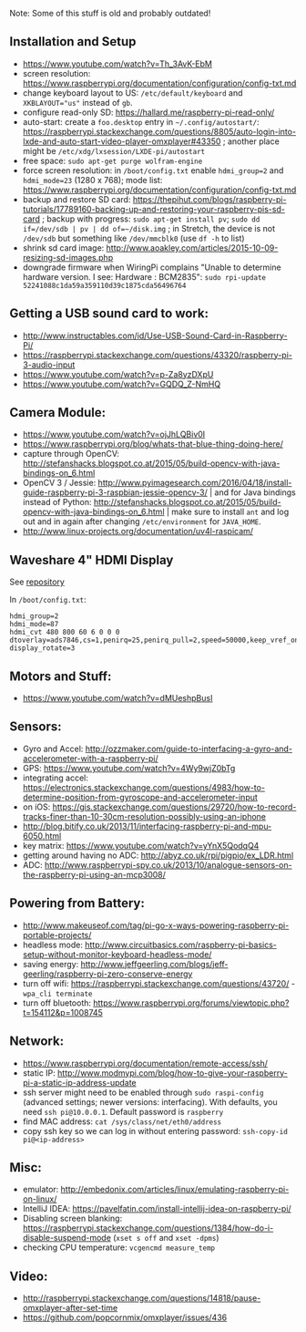 Note: Some of this stuff is old and probably outdated!

## Installation and Setup

- https://www.youtube.com/watch?v=Th_3AvK-EbM
- screen resolution: https://www.raspberrypi.org/documentation/configuration/config-txt.md
- change keyboard layout to US: `/etc/default/keyboard` and `XKBLAYOUT="us"` instead of `gb`.
- configure read-only SD: https://hallard.me/raspberry-pi-read-only/
- auto-start: create a `foo.desktop` entry in `~/.config/autostart/`: https://raspberrypi.stackexchange.com/questions/8805/auto-login-into-lxde-and-auto-start-video-player-omxplayer#43350 ;
  another place might be `/etc/xdg/lxsession/LXDE-pi/autostart`
- free space: `sudo apt-get purge wolfram-engine`
- force screen resolution: in `/boot/config.txt` enable `hdmi_group=2` and `hdmi_mode=23` (1280 x 768); mode list: https://www.raspberrypi.org/documentation/configuration/config-txt.md
- backup and restore SD card: https://thepihut.com/blogs/raspberry-pi-tutorials/17789160-backing-up-and-restoring-your-raspberry-pis-sd-card ; backup with progress: `sudo apt-get install pv`; `sudo dd if=/dev/sdb | pv | dd of=~/disk.img` ; in Stretch, the device is not `/dev/sdb` but something like `/dev/mmcblk0` (use `df -h` to list)
- shrink sd card image: http://www.aoakley.com/articles/2015-10-09-resizing-sd-images.php
- downgrade firmware when WiringPi complains "Unable to determine hardware version. I see: Hardware   : BCM2835": `sudo rpi-update 52241088c1da59a359110d39c1875cda56496764`

## Getting a USB sound card to work:

- http://www.instructables.com/id/Use-USB-Sound-Card-in-Raspberry-Pi/
- https://raspberrypi.stackexchange.com/questions/43320/raspberry-pi-3-audio-input
- https://www.youtube.com/watch?v=p-Za8yzDXpU
- https://www.youtube.com/watch?v=GQDQ_Z-NmHQ

## Camera Module:

- https://www.youtube.com/watch?v=ojJhLQBiv0I
- https://www.raspberrypi.org/blog/whats-that-blue-thing-doing-here/
- capture through OpenCV: http://stefanshacks.blogspot.co.at/2015/05/build-opencv-with-java-bindings-on_6.html
- OpenCV 3 / Jessie: http://www.pyimagesearch.com/2016/04/18/install-guide-raspberry-pi-3-raspbian-jessie-opencv-3/ | and for Java bindings instead of Python: http://stefanshacks.blogspot.co.at/2015/05/build-opencv-with-java-bindings-on_6.html | make sure to install `ant` and log out and in again after changing `/etc/environment` for `JAVA_HOME`.
- http://www.linux-projects.org/documentation/uv4l-raspicam/

## Waveshare 4" HDMI Display

See [repository](https://github.com/waveshare/LCD-show)

In `/boot/config.txt`:

    hdmi_group=2
    hdmi_mode=87
    hdmi_cvt 480 800 60 6 0 0 0
    dtoverlay=ads7846,cs=1,penirq=25,penirq_pull=2,speed=50000,keep_vref_on=0,swapxy=0,pmax=255,xohms=150,xmin=200,xmax=3900,ymin=200,ymax=3900
    display_rotate=3

## Motors and Stuff:

- https://www.youtube.com/watch?v=dMUeshpBusI

## Sensors:

- Gyro and Accel: http://ozzmaker.com/guide-to-interfacing-a-gyro-and-accelerometer-with-a-raspberry-pi/
- GPS: https://www.youtube.com/watch?v=4Wy9wjZ0bTg
- integrating accel: https://electronics.stackexchange.com/questions/4983/how-to-determine-position-from-gyroscope-and-accelerometer-input
- on iOS: https://gis.stackexchange.com/questions/29720/how-to-record-tracks-finer-than-10-30cm-resolution-possibly-using-an-iphone
- http://blog.bitify.co.uk/2013/11/interfacing-raspberry-pi-and-mpu-6050.html
- key matrix: https://www.youtube.com/watch?v=yYnX5QodqQ4
- getting around having no ADC: http://abyz.co.uk/rpi/pigpio/ex_LDR.html
- ADC: http://www.raspberrypi-spy.co.uk/2013/10/analogue-sensors-on-the-raspberry-pi-using-an-mcp3008/

## Powering from Battery:

- http://www.makeuseof.com/tag/pi-go-x-ways-powering-raspberry-pi-portable-projects/
- headless mode: http://www.circuitbasics.com/raspberry-pi-basics-setup-without-monitor-keyboard-headless-mode/
- saving energy: http://www.jeffgeerling.com/blogs/jeff-geerling/raspberry-pi-zero-conserve-energy
- turn off wifi: https://raspberrypi.stackexchange.com/questions/43720/ - `wpa_cli terminate`
- turn off bluetooth: https://www.raspberrypi.org/forums/viewtopic.php?t=154112&p=1008745

## Network:

- https://www.raspberrypi.org/documentation/remote-access/ssh/
- static IP: http://www.modmypi.com/blog/how-to-give-your-raspberry-pi-a-static-ip-address-update
- ssh server might need to be enabled through `sudo raspi-config` (advanced settings; newer versions: interfacing). With defaults, you need `ssh pi@10.0.0.1`. Default password is `raspberry`
- find MAC address: `cat /sys/class/net/eth0/address`
- copy ssh key so we can log in without entering password: `ssh-copy-id pi@<ip-address>`

## Misc:

- emulator: http://embedonix.com/articles/linux/emulating-raspberry-pi-on-linux/
- IntelliJ IDEA: https://pavelfatin.com/install-intellij-idea-on-raspberry-pi/
- Disabling screen blanking: https://raspberrypi.stackexchange.com/questions/1384/how-do-i-disable-suspend-mode (`xset s off` and `xset -dpms`)
- checking CPU temperature: `vcgencmd measure_temp`

## Video:

- http://raspberrypi.stackexchange.com/questions/14818/pause-omxplayer-after-set-time
- https://github.com/popcornmix/omxplayer/issues/436
